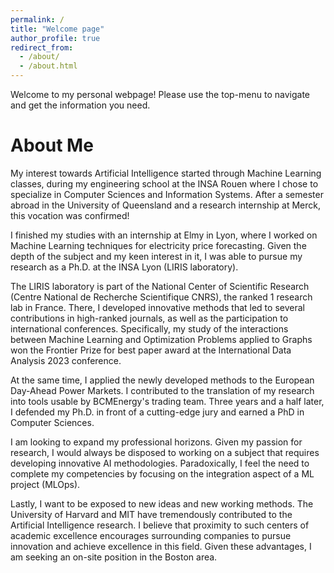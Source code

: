 ```yaml
---
permalink: /
title: "Welcome page"
author_profile: true
redirect_from: 
  - /about/
  - /about.html
---
```


Welcome to my personal webpage! Please use the top-menu to navigate and get the information you need.

# About Me

My interest towards Artificial Intelligence started through Machine Learning classes, during my engineering school at the INSA Rouen where I chose to specialize in Computer Sciences and Information Systems. After a semester abroad in the University of Queensland and a research internship at Merck, this vocation was confirmed!

I finished my studies with an internship at Elmy in Lyon, where I worked on Machine Learning techniques for electricity price forecasting. Given the depth of the subject and my keen interest in it, I was able to pursue my research as a Ph.D. at the INSA Lyon (LIRIS laboratory). 

The LIRIS laboratory is part of the National Center of Scientific Research (Centre National de Recherche Scientifique CNRS), the ranked 1 research lab in France. There, I developed innovative methods that led to several contributions in high-ranked journals, as well as the participation to international conferences. Specifically, my study of the interactions between Machine Learning and Optimization Problems applied to Graphs won the Frontier Prize for best paper award at the International Data Analysis 2023 conference.

At the same time, I applied the newly developed methods to the European Day-Ahead Power Markets. I contributed to the translation of my research into tools usable by BCMEnergy's trading team. Three years and a half later, I defended my Ph.D. in front of a cutting-edge jury and earned a PhD in Computer Sciences.

I am looking to expand my professional horizons. Given my passion for research, I would always be disposed to working on a subject that requires developing innovative AI methodologies. Paradoxically, I feel the need to complete my competencies by focusing on the integration aspect of a ML project (MLOps).

Lastly, I want to be exposed to new ideas and new working methods. The University of Harvard and MIT have tremendously contributed to the Artificial Intelligence research. I believe that proximity to such centers of academic excellence encourages surrounding companies to pursue innovation and achieve excellence in this field. Given these advantages, I am seeking an on-site position in the Boston area.
